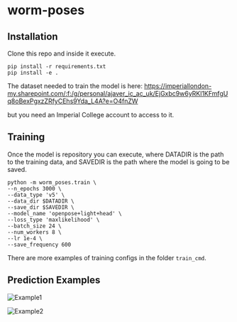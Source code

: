 # worm-poses

## Installation

Clone this repo and inside it execute.
```
pip install -r requirements.txt
pip install -e .
```

The dataset needed to train the model is here:
https://imperiallondon-my.sharepoint.com/:f:/g/personal/ajaver_ic_ac_uk/EjGxbc9w6yRKl1KFmfgUq8oBexPgxzZRfyCEhs9Yda_L4A?e=O4fnZW

but you need an Imperial College account to access to it.

## Training

Once the model is repository you can execute, where DATADIR is the path to the training data, and SAVEDIR is the path where the model is going to be saved.

```
python -m worm_poses.train \
--n_epochs 3000 \
--data_type 'v5' \
--data_dir $DATADIR \
--save_dir $SAVEDIR \
--model_name 'openpose+light+head' \
--loss_type 'maxlikelihood' \
--batch_size 24 \
--num_workers 8 \
--lr 1e-4 \
--save_frequency 600
```

There are more examples of training configs in the folder `train_cmd`.



## Prediction Examples

![Example1](https://user-images.githubusercontent.com/8364368/156197436-e231d19a-6387-4dcb-b6bd-f7715bcad870.png)


![Example2](https://user-images.githubusercontent.com/8364368/156197733-6e71c764-f6c3-44ac-8d78-3c4d0ebc3ed3.png)

